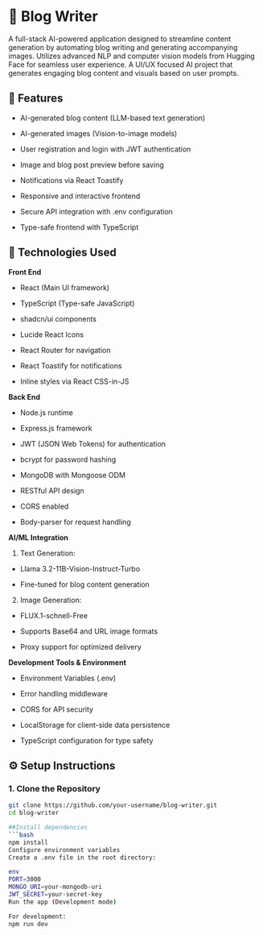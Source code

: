 # 📝 Blog Writer

A full-stack AI-powered application designed to streamline content generation by automating blog writing and generating accompanying images.
Utilizes advanced NLP and computer vision models from Hugging Face for seamless user experience. A UI/UX focused AI project that generates engaging blog content and visuals based on user prompts.

## 🚀 Features
- AI-generated blog content (LLM-based text generation)

- AI-generated images (Vision-to-image models)

- User registration and login with JWT authentication

- Image and blog post preview before saving

- Notifications via React Toastify

- Responsive and interactive frontend

- Secure API integration with .env configuration

- Type-safe frontend with TypeScript

## 🧱 Technologies Used
**Front End**
- React (Main UI framework)

- TypeScript (Type-safe JavaScript)

- shadcn/ui components

- Lucide React Icons

- React Router for navigation

- React Toastify for notifications

- Inline styles via React CSS-in-JS

**Back End**
- Node.js runtime

- Express.js framework

- JWT (JSON Web Tokens) for authentication

- bcrypt for password hashing

- MongoDB with Mongoose ODM

- RESTful API design

- CORS enabled

- Body-parser for request handling

**AI/ML Integration**
1. Text Generation:

- Llama 3.2-11B-Vision-Instruct-Turbo

- Fine-tuned for blog content generation

2. Image Generation:

- FLUX.1-schnell-Free

- Supports Base64 and URL image formats

- Proxy support for optimized delivery

**Development Tools & Environment**
- Environment Variables (.env)

- Error handling middleware

- CORS for API security

- LocalStorage for client-side data persistence

- TypeScript configuration for type safety

## ⚙️ Setup Instructions
### 1. Clone the Repository
```bash
git clone https://github.com/your-username/blog-writer.git
cd blog-writer

##Install dependencies
```bash
npm install
Configure environment variables
Create a .env file in the root directory:

env
PORT=3000  
MONGO_URI=your-mongodb-uri  
JWT_SECRET=your-secret-key  
Run the app (Development mode)

For development:
npm run dev

